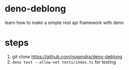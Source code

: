 # deno-deblong
learn how to make a simple rest api framework with deno

# steps
1. git clone https://github.com/nusendra/deno-deblong
2. `deno test --allow-net tests/index.ts` for testing
